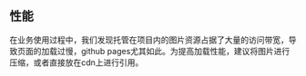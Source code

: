 ## 性能

在业务使用过程中，我们发现托管在项目内的图片资源占据了大量的访问带宽，导致页面的加载过慢，github pages尤其如此。为提高加载性能，建议将图片进行压缩，或者直接放在cdn上进行引用。